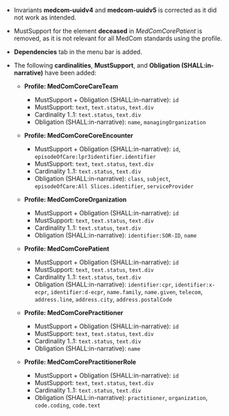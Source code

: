 - Invariants **medcom-uuidv4** and **medcom-uuidv5** is corrected as it did not work as intended.

- MustSupport for the element **deceased** in *MedComCorePatient* is removed, as it is not relevant for all MedCom standards using the profile.  

- **Dependencies** tab in the menu bar is added.  

- The following **cardinalities**, **MustSupport**, and **Obligation (SHALL:in-narrative)** have been added:  

  - **Profile: MedComCoreCareTeam**  
    - MustSupport + Obligation (SHALL:in-narrative): `id`  
    - MustSupport: `text`, `text.status`, `text.div`  
    - Cardinality 1..1: `text.status`, `text.div`  
    - Obligation (SHALL:in-narrative): `name`, `managingOrganization`  

  - **Profile: MedComCoreCoreEncounter**  
    - MustSupport + Obligation (SHALL:in-narrative): `id`, `episodeOfCare:lpr3identifier.identifier`  
    - MustSupport: `text`, `text.status`, `text.div`  
    - Cardinality 1..1: `text.status`, `text.div`  
    - Obligation (SHALL:in-narrative): `class`, `subject`, `episodeOfCare:All Slices.identifier`, `serviceProvider`  

  - **Profile: MedComCoreOrganization**  
    - MustSupport + Obligation (SHALL:in-narrative): `id`  
    - MustSupport: `text`, `text.status`, `text.div`  
    - Cardinality 1..1: `text.status`, `text.div`  
    - Obligation (SHALL:in-narrative): `identifier:SOR-ID`, `name`  

  - **Profile: MedComCorePatient**  
    - MustSupport + Obligation (SHALL:in-narrative): `id`  
    - MustSupport: `text`, `text.status`, `text.div`  
    - Cardinality 1..1: `text.status`, `text.div`  
    - Obligation (SHALL:in-narrative): `identifier:cpr`, `identifier:x-ecpr`, `identifier:d-ecpr`, `name.family`, `name.given`, `telecom`, `address.line`, `address.city`, `address.postalCode`  

  - **Profile: MedComCorePractitioner**  
    - MustSupport + Obligation (SHALL:in-narrative): `id`  
    - MustSupport: `text`, `text.status`, `text.div`  
    - Cardinality 1..1: `text.status`, `text.div`  
    - Obligation (SHALL:in-narrative): `name`  

  - **Profile: MedComCorePractitionerRole**  
    - MustSupport + Obligation (SHALL:in-narrative): `id`  
    - MustSupport: `text`, `text.status`, `text.div`  
    - Cardinality 1..1: `text.status`, `text.div`  
    - Obligation (SHALL:in-narrative): `practitioner`, `organization`, `code.coding`, `code.text`  
